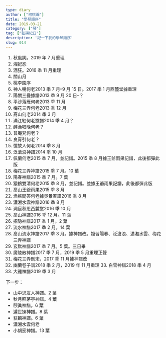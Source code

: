 ```yaml
---
type: diary
author: ["柯棋瀚"]
title: "學琴順序"
date: 2019-03-21
category: ["琴"]
tag: ["弦耕紀日"]
description: '記一下我的學琴順序'
slug: 014
---
```


1. 秋風詞。2019 年 7 月重理
2. 湘妃怨
3. 酒狂。2016 秊 11 月重理
4. 關山月
5. 桃李園序
6. 神人暢<n>何老</n>2013 秊 7 月–9 月 15 日。2017 秊 1 月<n>西麓堂</n>據重理
7. 陽關三疊<n>據譜</n>2013 秊 9 月 20 日–？
8. 平沙落雁<n>何老</n>2013 秊 11 月
9. 梅花三弄<n>何老</n>2013 秊 12 月
10. 髙山<n>何老</n>2014 秊 3 月
11. 滿江紅<n>何老據譜</n>2014 秊 4 月？
12. 醉漁唱晚<n>何老</n>？
13. 普庵咒<n>何老</n>？
14. 良宵引<n>何老</n>？
15. 憶故人<n>何老</n>2014 秊 8 月
16. 泛滄浪<n>神譜</n>2014 秊 10 月
17. 佩蘭<n>何老</n>2015 秊 7 月，並記譜。2015 秊 8 月據<n>王爺雨果</n>記譜，此後都彈此版
18. 梅花三弄<n>神譜</n>2015 秊 7 月。10 葉
19. 陽春<n>神譜</n>2015 秊 7 月。7 葉
20. 猿鶴雙清<n>何老</n>2015 秊 8 月，並記譜。並據<n>王爺雨果</n>記譜，此後都彈此版
21. 髙山<n>王爺雨果</n>2015 秊 8 月
22. 漁樵問答<n>何老據吳㬌畧譜</n>2016 秊 8 月
23. 瀟湘水雲<n>神譜</n>2016 秊 8 月
24. 洞庭秋思<n>西麓堂</n>2016 秊 10 月
25. 髙山<n>神譜</n>2016 秊 12 月。11 葉
26. 招隐<n>神譜</n>2017 秊 1 月。2 葉
27. 流水<n>神譜</n>2017 秊 2 月。14 葉
28. 髙山流水<n>神譜</n>2017 秊 3 月。據神譜改。複習陽春、泛滄浪、瀟湘水雲、梅花三弄<n>神譜</n>
29. 玄默<n>神譜</n>2017 秊 7 月。5 葉。三日畢
30. 廣陵散<n>神譜</n>2017 秊 7 月，2019 秊 5 月重理正聲
31. 梅花三弄刪宋，2017 秊 11 月據神譜改
32. 幽蘭<n>卷子谱</n>2018 秊 2 月，2019 年 11 月重理 33. 白雪<n>神譜</n>2018 秊 4 月
33. 大雅<n>神譜</n>2019 秊 3 月

下一步：

- 山中思友人<n>神譜</n>。2 葉
- 秋月照茅亭<n>神譜</n>。4 葉
- 颐眞<n>神譜</n>。6 葉
- 遁世操<n>神譜</n>。8 葉
- 获麟<n>神譜</n>。6 葉
- 瀟湘水雲<n>何老</n>
- 小胡笳<n>神譜</n>。13 葉
